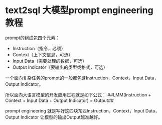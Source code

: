 # text2sql 大模型prompt engineering 教程
prompt的组成包四个元素：

+ Instruction（指令，必须）
+ Context（上下文信息，可选）
+ Input Data（需要处理的数据，可选）
+ Output Indicator（要输出的类型或格式，可选）

一个面向复杂任务的prompt的一般都包含Instruction，Context，Input Data，Output Indicator。

所以面向大语言模型的开发应用过程就是如下公式：
##LMM(Instruction + Context + Input Data + Output Indicator)  = Output##

prompt engineering 就是写好这四块东西Instruction，Context，Input Data，Output Indicator
让模型的输出Output越准越好。
